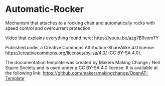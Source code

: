 # Automatic-Rocker
Mechanism that attaches to a rocking chair and automatically rocks with speed control and overcurrent protection

Video that explains everything found here: https://youtu.be/azg7B9vxmTY

Published under a Creative Commons Attribution-ShareAlike 4.0 license https://creativecommons.org/licenses/by-sa/4.0/ (CC BY-SA 4.0).


The documentation template was created by Makers Making Change / Neil Squire Society and is used under a CC BY-SA 4.0 license. It is available at the following link: https://github.com/makersmakingchange/OpenAT-Template

